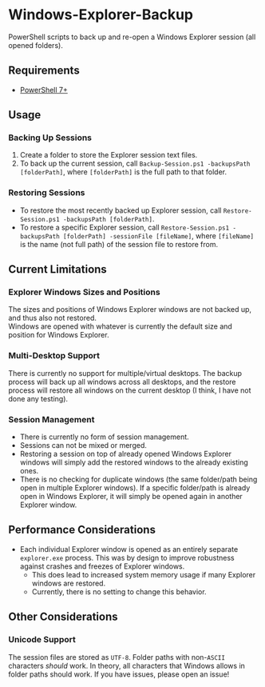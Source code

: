 # Windows-Explorer-Backup

PowerShell scripts to back up and re-open a Windows Explorer session (all opened folders).

## Requirements

- [PowerShell 7+](https://github.com/PowerShell/PowerShell)

## Usage

### Backing Up Sessions

1. Create a folder to store the Explorer session text files.
2. To back up the current session, call `Backup-Session.ps1 -backupsPath [folderPath]`, where
   `[folderPath]` is the full path to that folder.

### Restoring Sessions

- To restore the most recently backed up Explorer session, call
  `Restore-Session.ps1 -backupsPath [folderPath]`.
- To restore a specific Explorer session, call 
  `Restore-Session.ps1 -backupsPath [folderPath] -sessionFile [fileName]`, where `[fileName]` is the
  name (not full path) of the session file to restore from.

## Current Limitations

### Explorer Windows Sizes and Positions

The sizes and positions of Windows Explorer windows are not backed up, and thus also not restored.  
Windows are opened with whatever is currently the default size and position for Windows Explorer.

### Multi-Desktop Support

There is currently no support for multiple/virtual desktops. The backup process will back up all
windows across all desktops, and the restore process will restore all windows on the current desktop
(I think, I have not done any testing).

### Session Management

- There is currently no form of session management.
- Sessions can not be mixed or merged.  
- Restoring a session on top of already opened Windows Explorer windows will simply add the restored
  windows to the already existing ones.
- There is no checking for duplicate windows (the same folder/path being open in multiple Explorer
  windows). If a specific folder/path is already open in Windows Explorer, it will simply be opened
  again in another Explorer window.

## Performance Considerations

- Each individual Explorer window is opened as an entirely separate `explorer.exe` process. This was
  by design to improve robustness against crashes and freezes of Explorer windows.
  - This does lead to increased system memory usage if many Explorer windows are restored.
  - Currently, there is no setting to change this behavior. 
  
## Other Considerations

### Unicode Support

The session files are stored as `UTF-8`. Folder paths with non-`ASCII` characters *should* work. In
theory, all characters that Windows allows in folder paths should work. If you have issues, please
open an issue!
